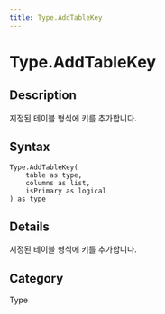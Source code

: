 ```yaml
---
title: Type.AddTableKey
---
```


# Type.AddTableKey


## Description

지정된 테이블 형식에 키를 추가합니다.


## Syntax

```powerquery
Type.AddTableKey(
    table as type,
    columns as list,
    isPrimary as logical
) as type
```


## Details

지정된 테이블 형식에 키를 추가합니다.



## Category
Type
